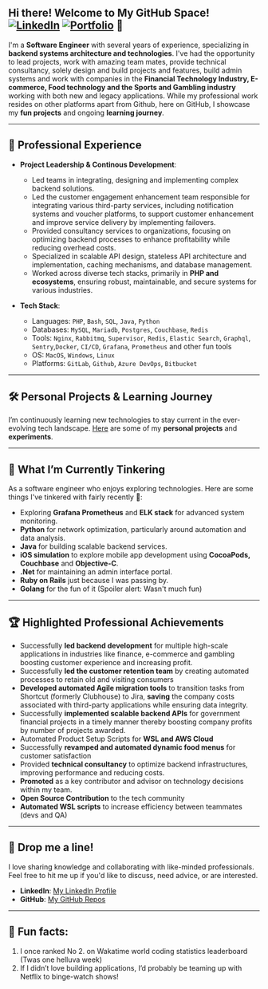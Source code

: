 ## Hi there! Welcome to My GitHub Space! [![LinkedIn](https://img.shields.io/badge/LinkedIn-Profile-blue?style=flat&logo=linkedin)](https://www.linkedin.com/in/victoria-essien-a78820103/) [![Portfolio](https://img.shields.io/badge/Portfolio-Website-green?style=flat&logo=internet-explorer)](https://www.vheekey.com/) 👋

<!--
**Vheekey/Vheekey** is a ✨ _special_ ✨ repository because its `README.md` (this file) appears on your GitHub profile.

Here are some ideas to get you started:

- 🔭 I’m currently working on ...
- 🌱 I’m currently learning ...
- 👯 I’m looking to collaborate on ...
- 🤔 I’m looking for help with ...
- 💬 Ask me about ...
- 📫 How to reach me: ...
- 😄 Pronouns: ...
- ⚡ Fun fact: ...
-->
I'm a **Software Engineer** with several years of experience, specializing in **backend systems architecture and technologies**. I've had the opportunity to lead projects, work with amazing team mates, provide technical consultancy, solely design and build projects and features, build admin systems and work with companies in the **Financial Technology Industry, E-commerce, Food technology and the Sports and Gambling industry** working with both new and legacy applications. While my professional work resides on other platforms apart from Github, here on GitHub, I showcase my **fun projects** and ongoing **learning journey**. 

---

## 🚀 Professional Experience

- **Project Leadership & Continous Development**:
   - Led teams in integrating, designing and implementing complex backend solutions.
   - Led the customer engagement enhancement team responsible for integrating various third-party services, including notification systems and voucher platforms, to support customer enhancement and improve service delivery by implementing failovers.
   - Provided consultancy services to organizations, focusing on optimizing backend processes to enhance profitability while reducing overhead costs.
   - Specialized in scalable API design, stateless API architecture and implementation, caching mechanisms, and database management.
   - Worked across diverse tech stacks, primarily in **PHP and ecosystems**, ensuring robust, maintainable, and secure systems for various industries.

- **Tech Stack**:
   - Languages: `PHP`, `Bash`, `SQL`, `Java`, `Python`
   - Databases: `MySQL`, `Mariadb`, `Postgres`, `Couchbase`, `Redis`
   - Tools: `Nginx`, `Rabbitmq`, `Supervisor`, `Redis`, `Elastic Search`, `Graphql`, `Sentry`,`Docker`, `CI/CD`, `Grafana`, `Prometheus` and other fun tools
   - OS: `MacOS`, `Windows`, `Linux`
   - Platforms: `GitLab`, `Github`, `Azure DevOps`, `Bitbucket`

---

## 🛠️ Personal Projects & Learning Journey

I’m continuously learning new technologies to stay current in the ever-evolving tech landscape. [Here](https://github.com/Vheekey?tab=repositories) are some of my **personal projects** and **experiments**.

---

## 🌱 What I’m Currently Tinkering
As a software engineer who enjoys exploring technologies. Here are some things I've tinkered with fairly recently 🤔:

- Exploring **Grafana Prometheus** and **ELK stack** for advanced system monitoring.
- **Python** for network optimization, particularly around automation and data analysis.
- **Java** for building scalable backend services.
- **iOS simulation** to explore mobile app development using **CocoaPods, Couchbase** and **Objective-C**.
- **.Net** for maintaining an admin interface portal.
- **Ruby on Rails** just because I was passing by.
- **Golang** for the fun of it (Spoiler alert: Wasn't much fun)

---

## 🏆 Highlighted Professional Achievements

- Successfully **led backend development** for multiple high-scale applications in industries like finance, e-commerce and gambling boosting customer experience and increasing profit.
- Successfully **led the customer retention team** by creating automated processes to retain old and visiting consumers
- **Developed automated Agile migration tools** to transition tasks from Shortcut (formerly Clubhouse) to Jira, **saving** the company costs associated with third-party applications while ensuring data integrity.
- Successfully **implemented scalable backend APIs** for government financial projects in a timely manner thereby boosting company profits by number of projects awarded.
- Automated Product Setup Scripts for **WSL and AWS Cloud**
- Successfully **revamped and automated dynamic food menus** for customer satisfaction 
- Provided **technical consultancy** to optimize backend infrastructures, improving performance and reducing costs.
- **Promoted** as a key contributor and advisor on technology decisions within my team.
- **Open Source Contribution** to the tech community
- **Automated WSL scripts** to increase efficiency between teammates (devs and QA)

---

## 💬 Drop me a line!

I love sharing knowledge and collaborating with like-minded professionals. Feel free to hit me up if you'd like to discuss, need advice, or are interested.

- **LinkedIn**: [My LinkedIn Profile](https://www.linkedin.com/in/victoria-essien-a78820103/)
- **GitHub**: [My GitHub Repos](https://github.com/Vheekey)

---

## 🤪 Fun facts:
1. I once ranked No 2. on Wakatime world coding statistics leaderboard (Twas one helluva week)
2. If I didn’t love building applications, I’d probably be teaming up with Netflix to binge-watch shows!


<!-- ## 🤌 Git Stats

![GitHub Stats](https://github-readme-stats.vercel.app/api/top-langs/?username=Vheekey&layout=pie&hide_progress=true) -->
